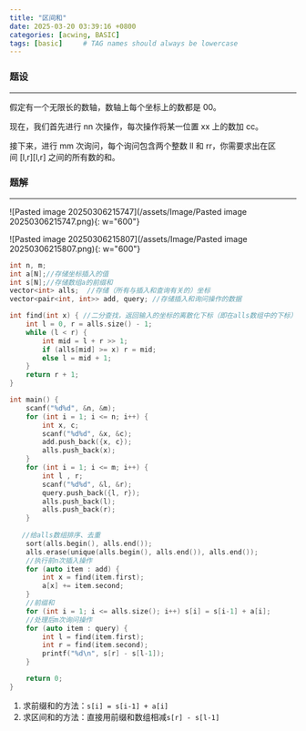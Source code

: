 ```yaml
---
title: "区间和"
date: 2025-03-20 03:39:16 +0800
categories: [acwing, BASIC]
tags: [basic]     # TAG names should always be lowercase
---
```

### 题设
---
假定有一个无限长的数轴，数轴上每个坐标上的数都是 00。

现在，我们首先进行 nn 次操作，每次操作将某一位置 xx 上的数加 cc。

接下来，进行 mm 次询问，每个询问包含两个整数 ll 和 rr，你需要求出在区间 [l,r][l,r] 之间的所有数的和。

### 题解
---
![Pasted image 20250306215747](/assets/Image/Pasted image 20250306215747.png){: w="600"}

![Pasted image 20250306215807](/assets/Image/Pasted image 20250306215807.png){: w="600"}

```cpp
int n, m;
int a[N];//存储坐标插入的值
int s[N];//存储数组a的前缀和
vector<int> alls;  //存储（所有与插入和查询有关的）坐标
vector<pair<int, int>> add, query; //存储插入和询问操作的数据

int find(int x) { //二分查找，返回输入的坐标的离散化下标（即在alls数组中的下标）
    int l = 0, r = alls.size() - 1;
    while (l < r) {
        int mid = l + r >> 1;
        if (alls[mid] >= x) r = mid;
        else l = mid + 1;
    }
    return r + 1;
}

int main() {
    scanf("%d%d", &n, &m);
    for (int i = 1; i <= n; i++) {
        int x, c;
        scanf("%d%d", &x, &c);
        add.push_back({x, c});
        alls.push_back(x);
    }
    for (int i = 1; i <= m; i++) {
        int l , r;
        scanf("%d%d", &l, &r);
        query.push_back({l, r});
        alls.push_back(l);
        alls.push_back(r);
    }
    
   //给alls数组排序、去重
    sort(alls.begin(), alls.end());
    alls.erase(unique(alls.begin(), alls.end()), alls.end());
    //执行前n次插入操作
    for (auto item : add) {
        int x = find(item.first);
        a[x] += item.second;
    }
    //前缀和
    for (int i = 1; i <= alls.size(); i++) s[i] = s[i-1] + a[i];
    //处理后m次询问操作
    for (auto item : query) {
        int l = find(item.first);
        int r = find(item.second);
        printf("%d\n", s[r] - s[l-1]);
    }

    return 0;
}
```

1. 求前缀和的方法：`s[i] = s[i-1] + a[i]`
2. 求区间和的方法：直接用前缀和数组相减`s[r] - s[l-1]`

